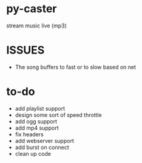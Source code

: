 # py-caster
stream music live (mp3)

# ISSUES

- The song buffers to fast or to slow based on net

# to-do
- add playlist support
- design some sort of speed throttle
- add ogg support
- add mp4 support
- fix headers
- add webserver support
- add burst on connect
- clean up code

